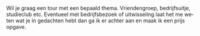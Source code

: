 <div lang="nl">
Wil je graag een tour met een bepaald thema. Vriendengroep, bedrijfsuitje,
studieclub etc. Eventueel met bedrijfsbezoek of uitwisseling laat het me weten
wat je in gedachten hebt dan ga ik er achter aan en maak ik een prijs opgave.
</div>
